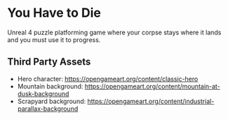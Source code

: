 # You Have to Die

Unreal 4 puzzle platforming game where your corpse stays where it lands and you must use it to progress.


## Third Party Assets

- Hero character: https://opengameart.org/content/classic-hero
- Mountain background: https://opengameart.org/content/mountain-at-dusk-background
- Scrapyard background: https://opengameart.org/content/industrial-parallax-background
